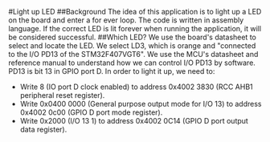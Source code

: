 #Light up LED
##Background
The idea of this application is to light up a LED on the board and enter a for
ever loop. The code is written in assembly language. If the correct LED is lit
forever when running the application, it will be considered successful.
##Which LED?
We use the board's datasheet to select and locate the LED. We select LD3, which
is orange and "connected to the I/O PD13 of the STM32F407VGT6".
We use the MCU's datasheet and reference manual to understand how we can control
I/O PD13 by software. PD13 is bit 13 in GPIO port D.
In order to light it up, we need to:
- Write 8 (IO port D clock enabled) to address 0x4002 3830 (RCC AHB1 peripheral
reset register).
- Write 0x0400 0000 (General purpose output mode for I/O 13) to address
0x4002 0c00 (GPIO D port mode register).
- Write 0x2000 (I/O 13 1) to address 0x4002 0C14 (GPIO D port output data register).
